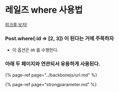 # 레일즈 where 사용법

[링크를 보자!](https://bigbinary.com/blog/rails-5-adds-or-support-in-active-record)

### Post.where\(:id =&gt; \[2, 3\]\) 이 된다는 거에 주목하자

* 이 옵션은 `OR` 를 수행한다.



### 아래 두 페이지와 연관되서 유용하게 사용된다.

{% page-ref page="../backbonejs/url.md" %}

{% page-ref page="strongparameter.md" %}



